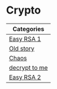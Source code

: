 # Crypto

| Categories       					| 
| ----------------------------------------------------- |
| [Easy RSA 1](Easy-RSA-1/)				|
| [Old story](Old-Story/)				|
| [Chaos](Chaos/)					|
| [decrypt to me](Decrypt-To-Me/)			|
| [Easy RSA 2](Easy-RSA-2/)				|



